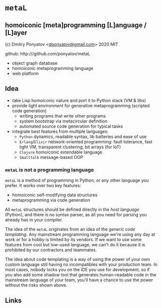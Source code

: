 #  `metaL`
## homoiconic [meta]programming [L]anguage / [L]ayer

(c) Dmitry Ponyatov <<dponyatov@gmail.com>> 2020 MIT

github: http:///github.com/ponyatov/metaL

* object graph database
* homoiconic metaprogramming language
* web platform

## Idea

* take Lisp homoiconic nature and port it to Python stack (VM & libs)
* provide light environment for generative metaprogramming (scripted code generation)
  * writing programs that write other programs
  * system bootstrap via metacircular definition
  * automated source code generation for typical tasks
* integrate best features from multiple languages:
  * `Python` dynamics, readable syntax, lib batteries and ease of use
  * `Erlang`/`Elixir` network-oriented programming: fault tolerance, fast light VM,
    transparent clustering, bit arrays (for IoT)
  * `Clojure` homoiconic extendable language
  * `Smalltalk` message-based OOP

### `metaL` is not a programming language

`metaL` is a method of programming in Python, or any other language you prefer.
It works over two key features:
* homoiconic self-modifying data structures
* metaprogramming via code generation

All `metaL` structures should be defined directly in the *host language*
(Python), and there is no syntax parser, as all you need for parsing you already
has in your compiler.

The idea of the `metaL` originates from an idea of the *generic code
templating*. Any mainstream programming language we're using any day at work or
for a hobby is limited by its vendors. If we want to use some features from cool
but low-used language, we can't do it because it is prohibited by our
contractors and teammates.

The idea about code templating is a way of using the power of your own custom
language still having no incompatibles with your production team. In most cases,
nobody locks you on the IDE you use for development, so if you also add some
shadow tool that generates human-readable code in the mainstream language of
your team, you'll have a chance to use the power without the risks shown above.

## Links



